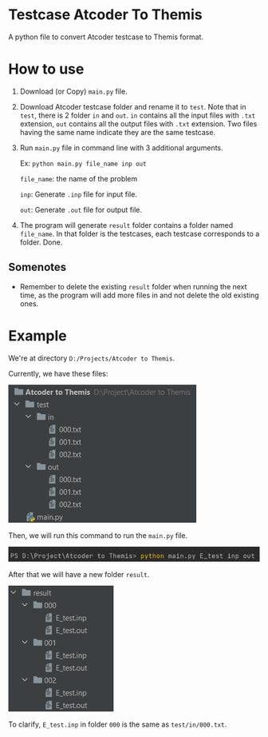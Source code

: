 # Testcase Atcoder To Themis

A python file to convert Atcoder testcase to Themis format.

# How to use

1. Download (or Copy) ``main.py`` file.

2. Download Atcoder testcase folder and rename it to ``test``. Note that in ``test``, there is $2$ folder ``in`` and ``out``. ``in`` contains all the input files with ``.txt`` extension, ``out`` contains all the output files with ``.txt`` extension. 
Two files having the same name indicate they are the same testcase. 

3. Run ``main.py`` file in command line with $3$ additional arguments. 

    Ex: ``python main.py file_name inp out``

    ``file_name``: the name of the problem

    ``inp``: Generate ``.inp`` file for input file.

    ``out``: Generate ``.out`` file for output file.

4. The program will generate ``result`` folder contains a folder named ``file_name``. In that folder is the testcases, each testcase corresponds to a folder. Done.

## Somenotes

- Remember to delete the existing ``result`` folder when running the next time, as the program will add more files in and not delete the old existing ones.

# Example

We're at directory ``D:/Projects/Atcoder to Themis``.

Currently, we have these files:

![](./example_pics/pic1.png)

Then, we will run this command to run the ``main.py`` file.

![](./example_pics/pic2.png)

After that we will have a new folder ``result``.

![](./example_pics/pic3.png)

To clarify, ``E_test.inp`` in folder ``000`` is the same as ``test/in/000.txt``.

